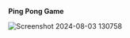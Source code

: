 **Ping Pong Game**

![Screenshot 2024-08-03 130758](https://github.com/user-attachments/assets/82bce99f-9837-4303-9cb8-c8c3892a5dd1)
